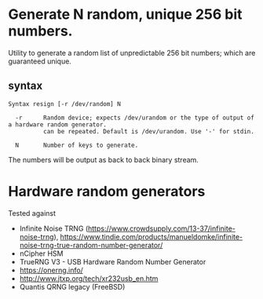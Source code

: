 # Generate N random, unique 256 bit numbers.

Utility to generate a random list of unpredictable 256 bit numbers; which are guaranteed
unique.

## syntax

    Syntax resign [-r /dev/random] N
    
      -r      Random device; expects /dev/urandom or the type of output of a hardware random generator.
              can be repeated. Default is /dev/urandom. Use '-' for stdin.

      N       Number of keys to generate.

The numbers will be output as back to back binary stream.

# Hardware random generators

Tested against

 * Infinite Noise TRNG  (https://www.crowdsupply.com/13-37/infinite-noise-trng), https://www.tindie.com/products/manueldomke/infinite-noise-trng-true-random-number-generator/
 * nCipher HSM
 * TrueRNG V3 - USB Hardware Random Number Generator
 * https://onerng.info/
 * http://www.jtxp.org/tech/xr232usb_en.htm
 * Quantis QRNG legacy (FreeBSD)


